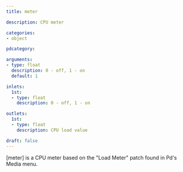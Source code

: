 ```yaml
---
title: meter

description: CPU meter

categories:
- object

pdcategory:

arguments:
- type: float
  description: 0 - off, 1 - on
  default: 1

inlets:
  1st:
  - type: float
    description: 0 - off, 1 - on

outlets:
  1st:
  - type: float
    description: CPU load value

draft: false
---
```


[meter] is a CPU meter based on the "Load Meter" patch found in Pd's Media menu.
